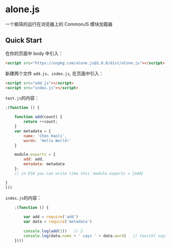 # alone.js

一个极简的运行在浏览器上的 CommonJS 模块加载器

## Quick Start

在你的页面中 body 中引入：

```html
<script src="https://unpkg.com/alone.js@1.0.0/dist/alone.js"></script>
```

新建两个文件 `add.js`、`index.js`, 在页面中引入：

```html
<script src="add.js"></script>
<script src="index.js"></script>
```

 `test.js`的内容：

```js
;(function () {

    function add(count) {
		return ++count;
	}
	var metadata = {
		name: 'Chen Haoli',
		words: 'Hello World!'
    }

	module.exports = {
		add: add,
		metadata: metadata
	};
	// in ES6 you can write like this：module.exports = {add}

}
)()
```

`index.js`的内容：

```js
	;(function () {
		
		var add = require('add')
		var data = require('metadata')
		
		console.log(add(1))   // 2
		console.log(data.name + ' says ' + data.word)   // toxichl says Hello World!
	})()
```


